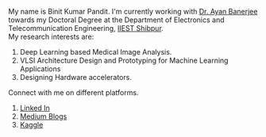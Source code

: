 My name is Binit Kumar Pandit. I'm currently working with [Dr. Ayan Banerjee](https://www.iiests.ac.in/IIEST/Faculty/telecom-ayan/) towards my Doctoral Degree at the Department of Electronics and Telecommunication Engineering, [IIEST Shibpur](https://www.iiests.ac.in/).\
My research interests are:
1. Deep Learning based Medical Image Analysis.
2. VLSI Architecture Design and Prototyping for Machine Learning Applications
3. Designing Hardware accelerators.

Connect with me on different platforms.
1. [Linked In](https://www.linkedin.com/in/binit-kumar-pandit/)
2. [Medium Blogs](https://binitpandit.medium.com/)
3. [Kaggle](https://www.kaggle.com/binitkumarpandit)
